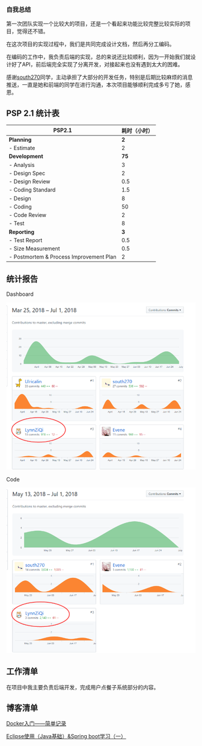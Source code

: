 

### 自我总结
第一次团队实现一个比较大的项目，还是一个看起来功能比较完整比较实际的项目，觉得还不错。

在这次项目的实现过程中，我们是共同完成设计文档，然后再分工编码。

在编码的工作中，我负责后端的实现，总的来说还比较顺利，因为一开始我们就设计好了API，前后端完全实现了分离开发，对接起来也没有遇到太大的困难。

感谢[south270](https://github.com/south270)同学，主动承担了大部分的开发任务，特别是后期比较麻烦的消息推送，一直是她和前端的同学在进行沟通，本次项目能够顺利完成多亏了她，感恩。






## PSP 2.1 统计表

| PSP2.1                                  | 耗时（小时）      | 
| --------------------------------------- | ---------------- |
| **Planning**                            | **2**               |
| - Estimate                              | 2              |
| **Development**                         |**75**          |
| - Analysis                              | 3                |
| - Design Spec                           | 2                |
| - Design Review                         | 0.5              |
| - Coding Standard                       | 1.5                |
| - Design                                | 8                |
| - Coding                                | 50               |
| - Code Review                           | 2                |
| - Test                                  | 8                |
| **Reporting**                           | **3**                 |
| - Test Report                           | 0.5               |
| - Size Measurement                      | 0.5              |
| - Postmortem & Process Improvement Plan | 2               |



## 统计报告

Dashboard

![这里写图片描述](https://raw.githubusercontent.com/LynnZiQi/LynnZiQi.github.io/master/img/QQ图片20180701144930.png)

Code

![这里写图片描述](https://raw.githubusercontent.com/LynnZiQi/LynnZiQi.github.io/master/img/QQ截图20180701145036.png)


## 工作清单

在项目中我主要负责后端开发，完成用户点餐子系统部分的内容。



## 博客清单
[Docker入门——简单记录](https://blog.csdn.net/qq_32335095/article/details/80807054)

[Eclipse使用（Java基础）&Spring boot学习（一）](https://blog.csdn.net/qq_32335095/article/details/79889667)


